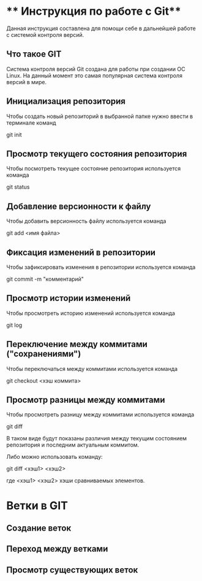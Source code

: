 # ** Инструкция по работе с Git**

Данная инструкция составлена для помощи себе в дальнейшей работе с системой контроля версий.

## Что такое GIT 

Система контроля версий Git создана для работы при создании ОС Linux. На данный момент это самая популярная система контроля версий в мире.


## Инициализация  репозитория

Чтобы создать новый репозиторий в выбранной папке нужно ввести в терминале команд

git init


## Просмотр текущего состояния репозитория

Чтобы посмотреть текущее состояние репозитория используется команда

git status


## Добавление версионности к файлу

Чтобы добавить версионность файлу используется команда

git add <имя файла>


## Фиксация изменений в репозитории

Чтобы зафиксировать изменения в репозитории используется команда 

git commit -m "комментарий"


## Просмотр истории изменений

Чтобы просмотреть историю изменений используется команда

git log


## Переключение между коммитами ("сохранениями")

Чтобы переключаться между коммитами используется команда 

git checkout <хэш коммита>


## Просмотр  разницы между коммитами

Чтобы просмотреть разницу между коммитами используется команда 

git diff

В таком виде будут показаны различия между текущим состоянием репозитория и последним актуальным коммитом.

Либо можно использовать команду:

git diff <хэш1> <хэш2>

где <хэш1> <хэш2> хэши сравниваемых элементов.


# Ветки в GIT

## Создание веток

## Переход между ветками

## Просмотр существующих веток
